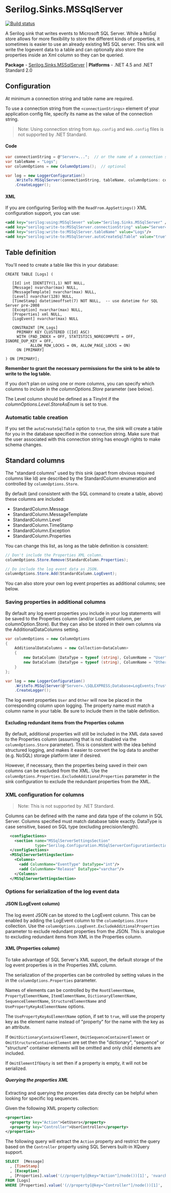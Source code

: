 # Serilog.Sinks.MSSqlServer

[![Build status](https://ci.appveyor.com/api/projects/status/3btbux1hbgyugind/branch/master?svg=true)](https://ci.appveyor.com/project/serilog/serilog-sinks-mssqlserver/branch/master)

A Serilog sink that writes events to Microsoft SQL Server. While a NoSql store allows for more flexibility to store the different kinds of properties, it sometimes is easier to use an already existing MS SQL server. This sink will write the logevent data to a table and can optionally also store the properties inside an Xml column so they can be queried.

**Package** - [Serilog.Sinks.MSSqlServer](http://nuget.org/packages/serilog.sinks.mssqlserver)
| **Platforms** - .NET 4.5 and .NET Standard 2.0

## Configuration

At minimum a connection string and table name are required.

To use a connection string from the `<connectionStrings>` element of your application config file, specify its name as the value of the connection string.

> Note: Using connection string from `App.config` and `Web.config` files is not supported by .NET Standard.

#### Code

```csharp
var connectionString = @"Server=...";  // or the name of a connection string in your .config file
var tableName = "Logs";
var columnOptions = new ColumnOptions();  // optional

var log = new LoggerConfiguration()
    .WriteTo.MSSqlServer(connectionString, tableName, columnOptions: columnOptions)
    .CreateLogger();
```

#### XML

If you are configuring Serilog with the `ReadFrom.AppSettings()` XML configuration support, you can use:

```xml
<add key="serilog:using:MSSqlSever" value="Serilog.Sinks.MSSqlServer" />
<add key="serilog:write-to:MSSqlServer.connectionString" value="Server=..."/>
<add key="serilog:write-to:MSSqlServer.tableName" value="Logs"/>
<add key="serilog:write-to:MSSqlServer.autoCreateSqlTable" value="true"/>
```

## Table definition

You'll need to create a table like this in your database:

```
CREATE TABLE [Logs] (

   [Id] int IDENTITY(1,1) NOT NULL,
   [Message] nvarchar(max) NULL,
   [MessageTemplate] nvarchar(max) NULL,
   [Level] nvarchar(128) NULL,
   [TimeStamp] datetimeoffset(7) NOT NULL,  -- use datetime for SQL Server pre-2008
   [Exception] nvarchar(max) NULL,
   [Properties] xml NULL,
   [LogEvent] nvarchar(max) NULL

   CONSTRAINT [PK_Logs] 
     PRIMARY KEY CLUSTERED ([Id] ASC) 
	 WITH (PAD_INDEX = OFF, STATISTICS_NORECOMPUTE = OFF, IGNORE_DUP_KEY = OFF,
	       ALLOW_ROW_LOCKS = ON, ALLOW_PAGE_LOCKS = ON) 
     ON [PRIMARY]

) ON [PRIMARY];
```

**Remember to grant the necessary permissions for the sink to be able to write to the log table.**

If you don't plan on using one or more columns, you can specify which columns to include in the *columnOptions.Store* parameter (see below). 

The Level column should be defined as a TinyInt if the *columnOptions.Level.StoreAsEnum* is set to true.


### Automatic table creation

If you set the `autoCreateSqlTable` option to `true`, the sink will create a table for you in the database specified in the connection string.  Make sure that the user associated with this connection string has enough rights to make schema changes.


## Standard columns

The "standard columns" used by this sink (apart from obvious required columns like Id) are described by the StandardColumn enumeration and controlled by `columnOptions.Store`.

By default (and consistent with the SQL command to create a table, above) these columns are included:
 - StandardColumn.Message
 - StandardColumn.MessageTemplate
 - StandardColumn.Level
 - StandardColumn.TimeStamp
 - StandardColumn.Exception
 - StandardColumn.Properties

You can change this list, as long as the table definition is consistent:

```csharp
// Don't include the Properties XML column.
columnOptions.Store.Remove(StandardColumn.Properties);

// Do include the log event data as JSON.
columnOptions.Store.Add(StandardColumn.LogEvent);
```

You can also store your own log event properties as additional columns; see below.


### Saving properties in additional columns

By default any log event properties you include in your log statements will be saved to the Properties column (and/or LogEvent column, per columnOption.Store).  But they can also be stored in their own columns via the AdditionalDataColumns setting.

```csharp
var columnOptions = new ColumnOptions
{
    AdditionalDataColumns = new Collection<DataColumn>
    {
        new DataColumn {DataType = typeof (string), ColumnName = "User"},
        new DataColumn {DataType = typeof (string), ColumnName = "Other"},
    }
};

var log = new LoggerConfiguration()
    .WriteTo.MSSqlServer(@"Server=.\SQLEXPRESS;Database=LogEvents;Trusted_Connection=True;", "Logs", columnOptions: columnOptions)
    .CreateLogger();
```

The log event properties `User` and `Other` will now be placed in the corresponding column upon logging. The property name must match a column name in your table. Be sure to include them in the table definition.


#### Excluding redundant items from the Properties column

By default, additional properties will still be included in the XML data saved to the Properties column (assuming that is not disabled via the `columnOptions.Store` parameter). This is consistent with the idea behind structured logging, and makes it easier to convert the log data to another (e.g. NoSQL) storage platform later if desired. 

However, if necessary, then the properties being saved in their own columns can be excluded from the XML.  Use the `columnOptions.Properties.ExcludeAdditionalProperties` parameter in the sink configuration to exclude the redundant properties from the XML. 


### XML configuration for columns

> Note: This is not supported by .NET Standard.

Columns can be defined with the name and data type of the column in SQL Server. Columns specified must match database table exactly. DataType is case sensitive, based on SQL type (excluding precision/length). 

```xml
  <configSections>
    <section name="MSSqlServerSettingsSection"
             type="Serilog.Configuration.MSSqlServerConfigurationSection, Serilog.Sinks.MSSqlServer"/>
  </configSections>
  <MSSqlServerSettingsSection>
    <Columns>
      <add ColumnName="EventType" DataType="int"/>
      <add ColumnName="Release" DataType="varchar"/>
    </Columns>
  </MSSqlServerSettingsSection>      
```

### Options for serialization of the log event data

#### JSON (LogEvent column)

The log event JSON can be stored to the LogEvent column. This can be enabled by adding the LogEvent column to the `columnOptions.Store` collection. Use the `columnOptions.LogEvent.ExcludeAdditionalProperties` parameter to exclude redundant properties from the JSON. This is analogue to excluding redundant items from XML in the Properties column.

#### XML (Properties column)

To take advantage of SQL Server's XML support, the default storage of the log event properties is in the Properties XML column.

The serialization of the properties can be controlled by setting values in the in the `columnOptions.Properties` parameter.

Names of elements can be controlled by the `RootElementName`, `PropertyElementName`, `ItemElementName`, `DictionaryElementName`, `SequenceElementName`, `StructureElementName` and `UsePropertyKeyAsElementName` options.

The `UsePropertyKeyAsElementName` option, if set to `true`, will use the property key as the element name instead of "property" for the name with the key as an attribute.

If `OmitDictionaryContainerElement`, `OmitSequenceContainerElement` or `OmitStructureContainerElement` are set then the "dictionary", "sequence" or "structure" container elements will be omitted and only child elements are included.

If `OmitElementIfEmpty` is set then if a property is empty, it will not be serialized.

##### Querying the properties XML

Extracting and querying the properties data directly can be helpful when looking for specific log sequences.

Given the following XML property collection:

```xml
<properties>
  <property key="Action">GetUsers</property>
  <property key="Controller">UserController</property>
</properties>
```

The following query will extract the `Action` property and restrict the query based on the `Controller` property using SQL Servers built-in XQuery support.

```sql
SELECT 	[Message]
  , [TimeStamp]
  , [Exception]
  , [Properties].value('(//property[@key="Action"]/node())[1]', 'nvarchar(max)') as Action
FROM [Logs]
WHERE [Properties].value('(//property[@key="Controller"]/node())[1]', 'nvarchar(max)') = 'UserController'
```
